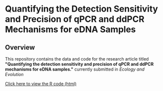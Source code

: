 # Quantifying the Detection Sensitivity and Precision of qPCR and ddPCR Mechanisms for eDNA Samples

## Overview
This repository contains the data and code for the research article titled **"Quantifying the detection sensitivity and precision of qPCR and ddPCR mechanisms for eDNA samples."** currently submitted in *Ecology and Evolution*

[Click here to view the R code (html)](https://html-preview.github.io/?url=https://github.com/gledguri/Quantifying-the-detection-sensitivity-and-precision-of-qPCR-and-ddPCR-mechanisms-for-eDNA-samples/blob/main/Code/Quantifying-the-detection-sensitivity-and-precision-of-qPCR-and-ddPCR-mechanisms-for-eDNA-samples.html)







